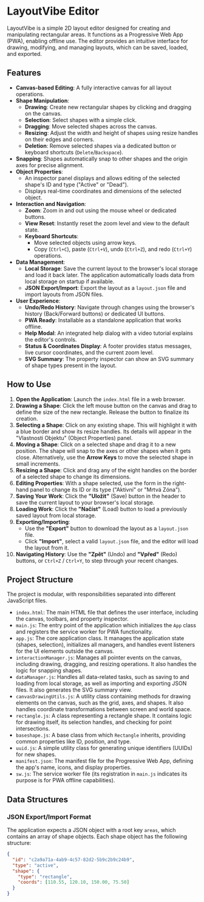 # LayoutVibe Editor

LayoutVibe is a simple 2D layout editor designed for creating and manipulating rectangular areas. It functions as a Progressive Web App (PWA), enabling offline use. The editor provides an intuitive interface for drawing, modifying, and managing layouts, which can be saved, loaded, and exported.

## Features

* **Canvas-based Editing**: A fully interactive canvas for all layout operations.
* **Shape Manipulation**:
    * **Drawing**: Create new rectangular shapes by clicking and dragging on the canvas.
    * **Selection**: Select shapes with a simple click.
    * **Dragging**: Move selected shapes across the canvas.
    * **Resizing**: Adjust the width and height of shapes using resize handles on their edges and corners.
    * **Deletion**: Remove selected shapes via a dedicated button or keyboard shortcuts (`Delete`/`Backspace`).
* **Snapping**: Shapes automatically snap to other shapes and the origin axes for precise alignment.
* **Object Properties**:
    * An inspector panel displays and allows editing of the selected shape's ID and type ("Active" or "Dead").
    * Displays real-time coordinates and dimensions of the selected object.
* **Interaction and Navigation**:
    * **Zoom**: Zoom in and out using the mouse wheel or dedicated buttons.
    * **View Reset**: Instantly reset the zoom level and view to the default state.
    * **Keyboard Shortcuts**:
        * Move selected objects using arrow keys.
        * Copy (`Ctrl+C`), paste (`Ctrl+V`), undo (`Ctrl+Z`), and redo (`Ctrl+Y`) operations.
* **Data Management**:
    * **Local Storage**: Save the current layout to the browser's local storage and load it back later. The application automatically loads data from local storage on startup if available.
    * **JSON Export/Import**: Export the layout as a `layout.json` file and import layouts from JSON files.
* **User Experience**:
    * **Undo/Redo History**: Navigate through changes using the browser's history (Back/Forward buttons) or dedicated UI buttons.
    * **PWA Ready**: Installable as a standalone application that works offline.
    * **Help Modal**: An integrated help dialog with a video tutorial explains the editor's controls.
    * **Status & Coordinates Display**: A footer provides status messages, live cursor coordinates, and the current zoom level.
    * **SVG Summary**: The property inspector can show an SVG summary of shape types present in the layout.

## How to Use

1.  **Open the Application**: Launch the `index.html` file in a web browser.
2.  **Drawing a Shape**: Click the left mouse button on the canvas and drag to define the size of the new rectangle. Release the button to finalize its creation.
3.  **Selecting a Shape**: Click on any existing shape. This will highlight it with a blue border and show its resize handles. Its details will appear in the "Vlastnosti Objektu" (Object Properties) panel.
4.  **Moving a Shape**: Click on a selected shape and drag it to a new position. The shape will snap to the axes or other shapes when it gets close. Alternatively, use the **Arrow Keys** to move the selected shape in small increments.
5.  **Resizing a Shape**: Click and drag any of the eight handles on the border of a selected shape to change its dimensions.
6.  **Editing Properties**: With a shape selected, use the form in the right-hand panel to change its ID or its type ("Aktivní" or "Mrtvá Zóna").
7.  **Saving Your Work**: Click the **"Uložit"** (Save) button in the header to save the current layout to your browser's local storage.
8.  **Loading Work**: Click the **"Načíst"** (Load) button to load a previously saved layout from local storage.
9.  **Exporting/Importing**:
    * Use the **"Export"** button to download the layout as a `layout.json` file.
    * Click **"Import"**, select a valid `layout.json` file, and the editor will load the layout from it.
10. **Navigating History**: Use the **"Zpět"** (Undo) and **"Vpřed"** (Redo) buttons, or `Ctrl+Z` / `Ctrl+Y`, to step through your recent changes.

## Project Structure

The project is modular, with responsibilities separated into different JavaScript files.

* `index.html`: The main HTML file that defines the user interface, including the canvas, toolbars, and property inspector.
* `main.js`: The entry point of the application which initializes the `App` class and registers the service worker for PWA functionality.
* `app.js`: The core application class. It manages the application state (shapes, selection), initializes all managers, and handles event listeners for the UI elements outside the canvas.
* `interactionManager.js`: Manages all pointer events on the canvas, including drawing, dragging, and resizing operations. It also handles the logic for snapping shapes.
* `dataManager.js`: Handles all data-related tasks, such as saving to and loading from local storage, as well as importing and exporting JSON files. It also generates the SVG summary view.
* `canvasDrawingUtils.js`: A utility class containing methods for drawing elements on the canvas, such as the grid, axes, and shapes. It also handles coordinate transformations between screen and world space.
* `rectangle.js`: A class representing a rectangle shape. It contains logic for drawing itself, its selection handles, and checking for point intersections.
* `baseshape.js`: A base class from which `Rectangle` inherits, providing common properties like ID, position, and type.
* `uuid.js`: A simple utility class for generating unique identifiers (UUIDs) for new shapes.
* `manifest.json`: The manifest file for the Progressive Web App, defining the app's name, icons, and display properties.
* `sw.js`: The service worker file (its registration in `main.js` indicates its purpose is for PWA offline capabilities).

## Data Structures

### JSON Export/Import Format

The application expects a JSON object with a root key `areas`, which contains an array of shape objects. Each shape object has the following structure:

```json
{
  "id": "c2a9a71a-4ab9-4c57-82d2-5b9c2b9c24b9",
  "type": "active",
  "shape": {
    "type": "rectangle",
    "coords": [110.55, 120.10, 150.00, 75.50]
  }
}